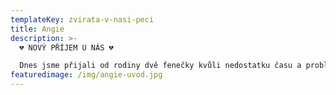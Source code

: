 ```yaml
---
templateKey: zvirata-v-nasi-peci
title: Angie
description: >-
  💔 NOVÝ PŘÍJEM U NÁS 💔

  Dnes jsme přijali od rodiny dvě fenečky kvůli nedostatku času a problémy se sousedy skrze pejsky. Hnědá holčička se jmenuje Angie “Endžý”, má 3 roky. Bohužel ta odloučení nese zatím velmi špatně. Cizí lidi celkově nemusí a kord, když já jsem pro ni naprosto cizí, musí být se mnou a její rodina je pryč 😞. Bude potřebovat čas, aby si zvykla.
featuredimage: /img/angie-uvod.jpg
---
```

